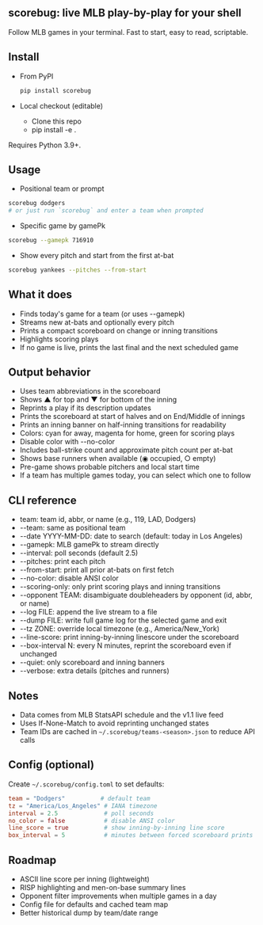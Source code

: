 ## scorebug: live MLB play-by-play for your shell

Follow MLB games in your terminal. Fast to start, easy to read, scriptable.

## Install

- From PyPI
  ```bash
  pip install scorebug
  ```

- Local checkout (editable)
  - Clone this repo
  - pip install -e .

Requires Python 3.9+.

## Usage

- Positional team or prompt

```bash
scorebug dodgers
# or just run `scorebug` and enter a team when prompted
```

- Specific game by gamePk

```bash
scorebug --gamepk 716910
```

- Show every pitch and start from the first at-bat

```bash
scorebug yankees --pitches --from-start
```

## What it does

- Finds today's game for a team (or uses --gamepk)
- Streams new at-bats and optionally every pitch
- Prints a compact scoreboard on change or inning transitions
- Highlights scoring plays
- If no game is live, prints the last final and the next scheduled game

## Output behavior

- Uses team abbreviations in the scoreboard
- Shows ▲ for top and ▼ for bottom of the inning
- Reprints a play if its description updates
- Prints the scoreboard at start of halves and on End/Middle of innings
- Prints an inning banner on half-inning transitions for readability
- Colors: cyan for away, magenta for home, green for scoring plays
- Disable color with --no-color
- Includes ball-strike count and approximate pitch count per at-bat
- Shows base runners when available (◉ occupied, ○ empty)
- Pre-game shows probable pitchers and local start time
- If a team has multiple games today, you can select which one to follow

## CLI reference

- team: team id, abbr, or name (e.g., 119, LAD, Dodgers)
- --team: same as positional team
- --date YYYY-MM-DD: date to search (default: today in Los Angeles)
- --gamepk: MLB gamePk to stream directly
- --interval: poll seconds (default 2.5)
- --pitches: print each pitch
- --from-start: print all prior at-bats on first fetch
- --no-color: disable ANSI color
- --scoring-only: only print scoring plays and inning transitions
- --opponent TEAM: disambiguate doubleheaders by opponent (id, abbr, or name)
- --log FILE: append the live stream to a file
- --dump FILE: write full game log for the selected game and exit
- --tz ZONE: override local timezone (e.g., America/New_York)
- --line-score: print inning-by-inning linescore under the scoreboard
- --box-interval N: every N minutes, reprint the scoreboard even if unchanged
- --quiet: only scoreboard and inning banners
- --verbose: extra details (pitches and runners)

## Notes

- Data comes from MLB StatsAPI schedule and the v1.1 live feed
- Uses If-None-Match to avoid reprinting unchanged states
 - Team IDs are cached in `~/.scorebug/teams-<season>.json` to reduce API calls

## Config (optional)

Create `~/.scorebug/config.toml` to set defaults:

```toml
team = "Dodgers"          # default team
tz = "America/Los_Angeles" # IANA timezone
interval = 2.5             # poll seconds
no_color = false           # disable ANSI color
line_score = true          # show inning-by-inning line score
box_interval = 5           # minutes between forced scoreboard prints
```

## Roadmap

- ASCII line score per inning (lightweight)
- RISP highlighting and men-on-base summary lines
- Opponent filter improvements when multiple games in a day
- Config file for defaults and cached team map
- Better historical dump by team/date range